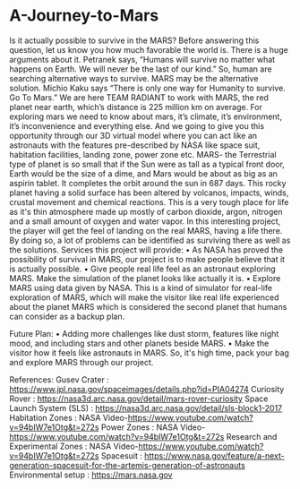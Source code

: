# A-Journey-to-Mars

Is it actually possible to survive in the MARS?
Before answering this question, let us know you how much favorable the world is. There is a huge arguments about it.
Petranek says, “Humans will survive no matter what happens on Earth. We will never be the last of our kind.” So, human are searching alternative ways to survive.
MARS may be the alternative solution. Michio Kaku says “There is only one way for Humanity to survive. Go To Mars.”
We are here TEAM RADIANT to work with MARS, the red planet near earth, which’s distance is 225 million km on average. For exploring mars we need to know about mars, it’s climate, it’s environment, it’s inconvenience and everything else. And we going to give you this opportunity through our 3D virtual model where you can act like an astronauts with the features pre-described by NASA like space suit, habitation facilities, landing zone, power zone etc.
MARS- the Terrestrial type of planet is so small that if the Sun were as tall as a typical front door, Earth would be the size of a dime, and Mars would be about as big as an aspirin tablet. It completes the orbit around the sun in 687 days. This rocky planet having a solid surface has been altered by volcanos, impacts, winds, crustal movement and chemical reactions. This is a very tough place for life as it's thin atmosphere made up mostly of carbon dioxide, argon, nitrogen and a small amount of oxygen and water vapor.
In this interesting project, the player will get the feel of landing on the real MARS, having a life there. By doing so, a lot of problems can be identified as surviving there as well as the solutions.
Services this project will provide:
•	As NASA has proved the possibility of survival in MARS, our project is to make people believe that it is actually possible.
•	Give people real life feel as an astronaut exploring MARS. Make the simulation of the planet looks like actually it is.
•	Explore MARS using data given by NASA.
This is a kind of simulator for real-life exploration of MARS, which will make the visitor like real life experienced about the planet MARS which is considered the second planet that humans can consider as a backup plan.

Future Plan:
•	Adding more challenges like dust storm, features like night mood, and including stars and other planets beside MARS.
•	Make the visitor how it feels like astronauts in MARS.
So, it's high time, pack your bag and explore MARS through our project.

References:
Gusev Crater : https://www.jpl.nasa.gov/spaceimages/details.php?id=PIA04274
Curiosity Rover : https://nasa3d.arc.nasa.gov/detail/mars-rover-curiosity
Space Launch System (SLS) : https://nasa3d.arc.nasa.gov/detail/sls-block1-2017
Habitation Zones : NASA Video-https://www.youtube.com/watch?v=94bIW7e1Otg&t=272s
Power Zones : NASA Video-https://www.youtube.com/watch?v=94bIW7e1Otg&t=272s
Research and Experimental Zones : NASA Video-https://www.youtube.com/watch?v=94bIW7e1Otg&t=272s
Spacesuit : https://www.nasa.gov/feature/a-next-generation-spacesuit-for-the-artemis-generation-of-astronauts
Environmental setup : https://mars.nasa.gov

